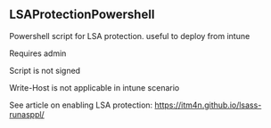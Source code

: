 ## LSAProtectionPowershell

Powershell script for LSA protection. useful to deploy from intune

Requires admin

Script is not signed

Write-Host is not applicable in intune scenario

See article on enabling LSA protection: https://itm4n.github.io/lsass-runasppl/
